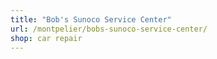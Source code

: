 ```yaml
---
title: "Bob's Sunoco Service Center"
url: /montpelier/bobs-sunoco-service-center/
shop: car repair
---
```

